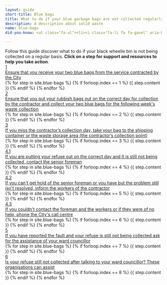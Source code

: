 ```yaml
---
layout: guide
short-title: Blue bags
title: What to do if your blue garbage bags are not collected regularly
description: A description about solid waste
name: blue-bags
did-you-know: <ul class="fa-ul"><li><i class="fa-li fa fa-gavel" aria-hidden="true"></i> According to the <a target="_blank" href="http://www.dwa.gov.za/Documents/sanitation/17005SC_POLICY_National%20Sanitation%20Policy%202016%20FINAL310117.pdf"> National Sanitation Policy, 2016</a> everyone in South Africa has the right to access to basic sanitation (including refuse / solid waste removal).</li><li> <i class="fa-li fa fa-gavel" aria-hidden="true"></i>Your municipality is responsible for ensuring adequate services are delivered to all residents</li><li><i class="fa-li fa fa-trash" aria-hidden="true"></i> In Cape Town, the <a href="http://www.capetown.gov.za/Departments/Solid%20Waste%20Management%20Department" target=_blank>Department of Solid Waste</a> is responsible for the collection and disposal of waste, area cleaning, preventing waste and pollution, and minimising waste.<li><i class="fa-li fa fa-phone" aria-hidden="true"></i> You can phone the department at <a href="tel:0860103089">0860 103 089</a></li><li><i class="fa-li fa fa-envelope" aria-hidden="true"></i>Emailing them is also possible at <a href="mailto:wastewise.user@capetown.gov.za">wastewise.user@capetown.gov.za</a></li></ul><br>

---
```

<div class="guide">
  <div class="description">Follow this guide discover what to do if your black wheelie bin is not being collected on a regular basis. <b>Click on a step for support and resources to help you take action</b>.</div>

  <div class="single-step">
    <a href="1" class="title-box">
      <div class="circle">1</div>
      <div class="title">Ensure that you receive your two blue bags from the service contracted by the City</div>
    </a>
    <div class="content">
      {% for step in site.blue-bags %}
        {% if forloop.index == 1 %}
          {{ step.content }}
        {% endif %}
      {% endfor %}
    </div>
  </div>
  <div class="single-step">
    <a href="2" class="title-box">
      <div class="circle">2</div>
      <div class="title">Ensure that you put your rubbish bags out on the correct day for collection by the contractor and collect your two blue bags for the following week's waste collection</div>
    </a>
    <div class="content">
      {% for step in site.blue-bags %}
        {% if forloop.index == 2 %}
          {{ step.content }}
        {% endif %}
      {% endfor %}
    </div>
  </div>
  <div class="single-step">
    <a href="3" class="title-box">
      <div class="circle">3</div>
      <div class="title">If you miss the contractor’s collection day, take your bag to the shipping container or the waste storage area (the contractor’s collection point)</div>
    </a>
    <div class="content">
      {% for step in site.blue-bags %}
        {% if forloop.index == 3 %}
          {{ step.content }}
        {% endif %}
      {% endfor %}
    </div>
  </div>
  <div class="single-step">
    <a href="4.1" class="title-box">
      <div class="circle">4.1</div>
      <div class="title">If you are putting your refuse out on the correct day and it is still not being collected, contact the senior foreman</div>
    </a>
    <div class="content">
      {% for step in site.blue-bags %}
        {% if forloop.index == 4 %}
          {{ step.content }}
        {% endif %}
      {% endfor %}
    </div>
  </div>
  <div class="single-step">
    <a href="4.1" class="title-box">
      <div class="circle">4.2</div>
      <div class="title">If you can't get hold of the senior foreman or you have but the problem still isn't resolved, inform the workers of the contractor</div>
    </a>
    <div class="content">
      {% for step in site.blue-bags %}
        {% if forloop.index == 5 %}
          {{ step.content }}
        {% endif %}
      {% endfor %}
    </div>
  </div>
  <div class="single-step">
    <a href="4.1" class="title-box">
      <div class="circle">4.3</div>
      <div class="title">If you couldn't contact the foreman and the workers or if they were of no help, phone the City's call centre</div>
    </a>
    <div class="content">
      {% for step in site.blue-bags %}
        {% if forloop.index == 6 %}
          {{ step.content }}
        {% endif %}
      {% endfor %}
    </div>
  </div>
  <div class="single-step">
    <a href="5" class="title-box">
      <div class="circle">5</div>
      <div class="title">If you have reported the fault and your refuse is still not being collected ask for the assistance of your ward councillor</div>
    </a>
    <div class="content">
      {% for step in site.blue-bags %}
        {% if forloop.index == 7 %}
          {{ step.content }}
        {% endif %}
      {% endfor %}
    </div>
  </div>
  <div class="single-step">
    <a href="6" class="title-box">
      <div class="circle">6</div>
      <div class="title">Is your refuse still not collected after talking to your ward councillor? These organisations can assist</div>
    </a>
    <div class="content">
      {% for step in site.blue-bags %}
        {% if forloop.index == 8 %}
          {{ step.content }}
        {% endif %}
      {% endfor %}
    </div>
  </div> 
</div>
